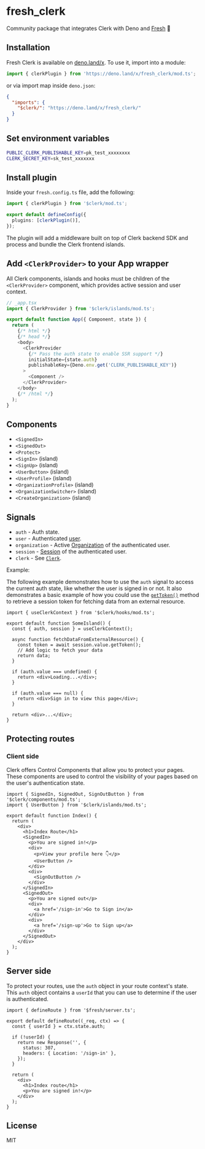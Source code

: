 # fresh_clerk

Community package that integrates Clerk with Deno and [Fresh](https://fresh.deno.dev/) 🍋

## Installation

Fresh Clerk is available on [deno.land/x](https://deno.land/x/fresh_clerk/). To
use it, import into a module:

```ts
import { clerkPlugin } from 'https://deno.land/x/fresh_clerk/mod.ts';
```

or via import map inside `deno.json`:

```json
{
  "imports": {
    "$clerk/": "https://deno.land/x/fresh_clerk/"
  }
}
```

## Set environment variables

```sh
PUBLIC_CLERK_PUBLISHABLE_KEY=pk_test_xxxxxxxx
CLERK_SECRET_KEY=sk_test_xxxxxxx
```

## Install plugin

Inside your `fresh.config.ts` file, add the following:

```ts
import { clerkPlugin } from '$clerk/mod.ts';

export default defineConfig({
  plugins: [clerkPlugin()],
});
```

The plugin will add a middleware built on top of Clerk backend SDK and process and bundle the
Clerk frontend islands.

## Add `<ClerkProvider>` to your App wrapper

All Clerk components, islands and hooks must be children of the
`<ClerkProvider>` component, which provides active session and user context.

```ts
// _app.tsx
import { ClerkProvider } from '$clerk/islands/mod.ts';

export default function App({ Component, state }) {
  return (
    {/* html */}
    {/* head */}
    <body>
      <ClerkProvider
        {/* Pass the auth state to enable SSR support */}
        initialState={state.auth}
        publishableKey={Deno.env.get('CLERK_PUBLISHABLE_KEY')}
      >
        <Component />
      </ClerkProvider>
    </body>
    {/* /html */}
  );
}
```

## Components

- `<SignedIn>`
- `<SignedOut>`
- `<Protect>`
- `<SignIn>` (island)
- `<SignUp>` (island)
- `<UserButton>` (island)
- `<UserProfile>` (island)
- `<OrganizationProfile>` (island)
- `<OrganizationSwitcher>` (island)
- `<CreateOrganization>` (island)

## Signals

- `auth` - Auth state.
- `user` - Authenticated
  [user](https://clerk.com/docs/references/javascript/user/user).
- `organization` - Active
  [Organization](https://clerk.com/docs/references/javascript/organization/organization)
  of the authenticated user.
- `session` - [Session](https://clerk.com/docs/references/javascript/session) of
  the authenticated user.
- `clerk` - See
  [`Clerk`](https://clerk.com/docs/references/javascript/clerk/clerk).

Example:

The following example demonstrates how to use the `auth` signal to access the
current auth state, like whether the user is signed in or not. It also
demonstrates a basic example of how you could use the
[`getToken()`](https://clerk.com/docs/references/javascript/session#get-token)
method to retrieve a session token for fetching data from an external resource.

```tsx
import { useClerkContext } from '$clerk/hooks/mod.ts';

export default function SomeIsland() {
  const { auth, session } = useClerkContext();

  async function fetchDataFromExternalResource() {
    const token = await session.value.getToken();
    // Add logic to fetch your data
    return data;
  }

  if (auth.value === undefined) {
    return <div>Loading...</div>;
  }

  if (auth.value === null) {
    return <div>Sign in to view this page</div>;
  }

  return <div>...</div>;
}
```

## Protecting routes

### Client side

Clerk offers Control Components that allow you to protect your pages. These
components are used to control the visibility of your pages based on the user's
authentication state.

```tsx
import { SignedIn, SignedOut, SignOutButton } from '$clerk/components/mod.ts';
import { UserButton } from '$clerk/islands/mod.ts';

export default function Index() {
  return (
    <div>
      <h1>Index Route</h1>
      <SignedIn>
        <p>You are signed in!</p>
        <div>
          <p>View your profile here 👇</p>
          <UserButton />
        </div>
        <div>
          <SignOutButton />
        </div>
      </SignedIn>
      <SignedOut>
        <p>You are signed out</p>
        <div>
          <a href='/sign-in'>Go to Sign in</a>
        </div>
        <div>
          <a href='/sign-up'>Go to Sign up</a>
        </div>
      </SignedOut>
    </div>
  );
}
```

## Server side

To protect your routes, use the `auth` object in your route context's state.
This `auth` object contains a `userId` that you can use to determine if the user
is authenticated.

```tsx
import { defineRoute } from '$fresh/server.ts';

export default defineRoute((_req, ctx) => {
  const { userId } = ctx.state.auth;

  if (!userId) {
    return new Response('', {
      status: 307,
      headers: { Location: '/sign-in' },
    });
  }

  return (
    <div>
      <h1>Index route</h1>
      <p>You are signed in!</p>
    </div>
  );
}
```

## License

MIT

